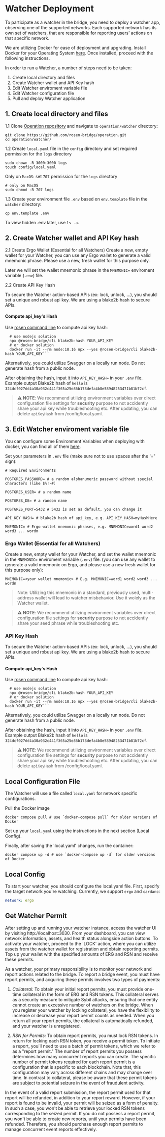 # Watcher Deployment

To participate as a watcher in the bridge, you need to deploy a watcher app, observing one of the supported networks. Each supported network has its own set of watchers, that are responsible for reporting users' actions on that specific network.

We are utilizing Docker for ease of deployment and upgrading. Install Docker for your Operating System [here](https://www.docker.com/products/docker-desktop/). Once installed, proceed with the following instructions.

In order to run a Watcher, a number of steps need to be taken:
1. Create local directory and files
2. Create Watcher wallet and API Key hash
3. Edit Watcher enviroment variable file
4. Edit Watcher configuration file
5. Pull and deploy Watcher application


## 1. Create local directory and files

1.1 Clone [Operation repository](https://github.com/rosen-bridge/operation.git) and navigate to `operation/watcher` directory:

```shell
git clone https://github.com/rosen-bridge/operation.git
cd operation/watcher/
```

1.2 Create `local.yaml` file in the `config` directory and set required permission for the `logs` directory

```shell
sudo chown -R 3000:3000 logs
touch config/local.yaml
```

Only on `MacOS`: set `707` permission for the `logs` directory

```shell
# only on MacOS
sudo chmod -R 707 logs
```


1.3 Create your environment file `.env` based on `env.template` file in the `watcher` directory:

```shell
cp env.template .env
```

To view hidden .env later, use `ls -a`.


## 2. Create Watcher wallet and API Key hash

2.1 Create Ergo Wallet (Essential for all Watchers)
Create a new, empty wallet for your Watcher, you can use any Ergo wallet to generate a valid mnemonic phrase. Please use a new, fresh wallet for this purpose only.

Later we will set the wallet mnemonic phrase in the `MNEMONIC=` enviroment variable (`.env`) file.


2.2 Create API Key Hash

To secure the Watcher action-based APIs (ex: lock, unlock, ...), you should set a unique and robust api key. We are using a blake2b hash to secure APIs.


#### Compute api_key's Hash

Use [rosen command line](https://github.com/rosen-bridge/utils/tree/dev/packages/cli) to compute api key hash:

```shell
  # use nodejs solution
  npx @rosen-bridge/cli blake2b-hash YOUR_API_KEY
  # or docker solution
  docker run -it --rm node:18.16 npx --yes @rosen-bridge/cli blake2b-hash YOUR_API_KEY```
```

Alternatively, you could utilize Swagger on a locally run node. Do not generate hash from a public node.




After obtaining the hash, input it into `API_KEY_HASH=` in your `.env` file. Example output Blake2b hash of `hello` is `324dcf027dd4a30a932c441f365a25e86b173defa4b8e58948253471b81b72cf`.

> **⚠️ NOTE**: We recommend utilizing environment variables over direct configuration file settings for **security** purpose to not accidently share your api key while troubleshooting etc. After updating, you can delete `apiKeyHash` from /config/local.yaml.


## 3. Edit Watcher enviroment variable file

You can configure some Environment Variables when deploying with docker, you can find all of them [here](./env-references.md).

Set your parameters in `.env` file (make sure not to use spaces after the '=' sign):

```shell
# Required Environments

POSTGRES_PASSWORD= # a random alphanumeric password without special characters (like $%!-#)

POSTGRES_USER= # a random name

POSTGRES_DB= # a random name

POSTGRES_PORT=5432 # 5432 is set as default, you can change it

API_KEY_HASH= # blake2b hash of api_key, e.g. API_KEY_HASH=myHashHere

MNEMONIC= # Ergo wallet mnemonic phrases, e.g. MNEMONIC=word1 word2 word3 ... wordn
```

### Ergo Wallet (Essential for all Watchers)

Create a new, empty wallet for your Watcher, and set the wallet mnemonic in the `MNEMONIC=` enviroment variable (`.env`) file. (you can use any wallet to generate a valid mnemonic on Ergo, and please use a new fresh wallet for this purpose only):

```shell
MNEMONIC=<your wallet mnemonic> # E.g. MNEMONIC=word1 word2 word3 ... wordn
```

> Note: Utilizing this mnemonic in a standard, previously used, multi-address wallet will lead to watcher misbehavior. Use it wolely as the Watcher wallet.

> **⚠️ NOTE**: We recommend utilizing environment variables over direct configuration file settings for **security** purpose to not accidently share your seed phrase while troubleshooting etc.


### API Key Hash

To secure the Watcher action-based APIs (ex: lock, unlock, ...), you should set a unique and robust api key. We are using a blake2b hash to secure APIs.


#### Compute api_key's Hash

Use [rosen command line](https://github.com/rosen-bridge/utils/tree/dev/packages/cli) to compute api key hash:

```shell
  # use nodejs solution
  npx @rosen-bridge/cli blake2b-hash YOUR_API_KEY
  # or docker solution
  docker run -it --rm node:18.16 npx --yes @rosen-bridge/cli blake2b-hash YOUR_API_KEY```
```

Alternatively, you could utilize Swagger on a locally run node. Do not generate hash from a public node.




After obtaining the hash, input it into `API_KEY_HASH=` in your `.env` file. Example output Blake2b hash of `hello` is `324dcf027dd4a30a932c441f365a25e86b173defa4b8e58948253471b81b72cf`.

> **⚠️ NOTE**: We recommend utilizing environment variables over direct configuration file settings for **security** purpose to not accidently share your api key while troubleshooting etc. After updating, you can delete `apiKeyHash` from /config/local.yaml.


## Local Configuration File

The Watcher will use a file called `local.yaml` for network specific configurations. 







Pull the Docker image

```shell
docker compose pull # use `docker-compose pull` for older versions of Docker
```

Set up your `local.yaml` using the instructions in the next section (Local Config).



Finally, after saving the 'local.yaml' changes, run the container:

```shell
docker compose up -d # use `docker-compose up -d` for older versions of Docker
```

## Local Config

To start your watcher, you should configure the local.yaml file. First, specify the target network you're watching. Currently, we support `ergo` and `cardano`:

```yaml
network: ergo
```


## Get Watcher Permit

After setting up and running your watcher instance, access the watcher UI by visiting http://localhost:3030. From your dashboard, you can view network information, assets, and health status alongside action buttons. To activate your watcher, proceed to the 'LOCK' action, where you can utilize assets from the watcher wallet for registration and obtain reporting permits. Top up your wallet with the specified amounts of ERG and RSN and receive these permits.

As a watcher, your primary responsibility is to monitor your network and report actions related to the bridge. To report a bridge event, you must have report permits, and acquiring these permits involves two types of payments:

1. _Collateral:_ To obtain your initial report permits, you must provide one-time collateral in the form of ERG and RSN tokens. This collateral serves as a security measure to mitigate Sybil attacks, ensuring that one entity cannot create an excessive number of watchers on the bridge. When you register your watcher by locking collateral, you have the flexibility to increase or decrease your report permit counts as needed. When you return all your report permits, the collateral is automatically refunded, and your watcher is unregistered.

2. _RSN for Permits:_ To obtain report permits, you must lock RSN tokens. In return for locking each RSN token, you receive a permit token. To initiate a report, you'll need to use a batch of permit tokens, which we refer to as a "report permit." The number of report permits you possess determines how many concurrent reports you can create. The specific number of permit tokens required for each report permit is a configuration that is specific to each blockchain. Note that, this configuration may vary across different chains and may change over time. In contrast to collateral, please be aware that these permit tokens are subject to potential seizure in the event of fraudulent activity.

In the event of a valid report submission, the report permit used for that report will be refunded, in addition to your report reward. However, if your report is found to be invalid, your permit will be seized as a form of penalty. In such a case, you won't be able to retrieve your locked RSN tokens corresponding to the seized permit. If you do not possess a report permit, you won't be able to create new reports, until your permits have been refunded. Therefore, you should purchase enough report permits to manage concurrent event reports effectively.
